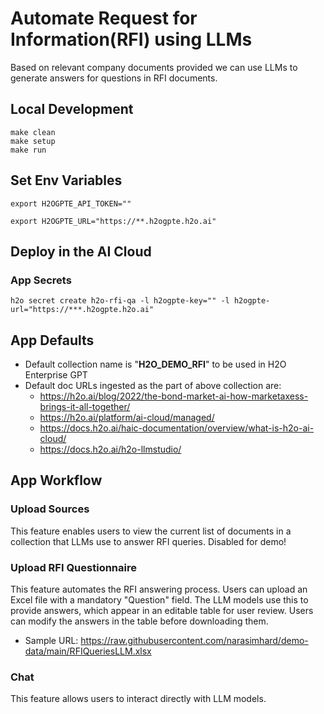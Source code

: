 # Automate Request for Information(RFI) using LLMs
Based on relevant company documents provided we can use LLMs to generate answers for questions in RFI documents.

## Local Development
```shell script
make clean
make setup
make run
```

## Set Env Variables
```shell script
export H2OGPTE_API_TOKEN="" 

export H2OGPTE_URL="https://**.h2ogpte.h2o.ai"
```
## Deploy in the AI Cloud

### App Secrets

```shell script
h2o secret create h2o-rfi-qa -l h2ogpte-key="" -l h2ogpte-url="https://***.h2ogpte.h2o.ai"
```

## App Defaults

- Default collection name is "<b>H2O_DEMO_RFI</b>" to be used in H2O Enterprise GPT
- Default doc URLs ingested as the part of above collection are:
  - https://h2o.ai/blog/2022/the-bond-market-ai-how-marketaxess-brings-it-all-together/
  - https://h2o.ai/platform/ai-cloud/managed/
  - https://docs.h2o.ai/haic-documentation/overview/what-is-h2o-ai-cloud/
  - https://docs.h2o.ai/h2o-llmstudio/


## App Workflow

### Upload Sources
This feature enables users to view the current list of documents in a collection that LLMs use to answer RFI queries. Disabled for demo!

### Upload RFI Questionnaire
This feature automates the RFI answering process. Users can upload an Excel file with a mandatory "Question" field. The LLM models use this to provide answers, which appear in an editable table for user review. Users can modify the answers in the table before downloading them.

  - Sample URL: https://raw.githubusercontent.com/narasimhard/demo-data/main/RFIQueriesLLM.xlsx

### Chat 
This feature allows users to interact directly with LLM models.

